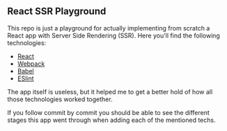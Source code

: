 ## React SSR Playground

This repo is just a playground for actually implementing from scratch a React
app with Server Side Rendering (SSR). Here you'll find the following
technologies:

  * [React](https://ahfarmer.github.io/emoji-search/)
  * [Webpack](http://webpack.github.io/)
  * [Babel](http://babeljs.io/)
  * [ESlint](http://eslint.org/)

The app itself is useless, but it helped me to get a better hold of how all
those technologies worked together.

If you follow commit by commit you should be able to see the different stages
this app went through when adding each of the mentioned techs.
